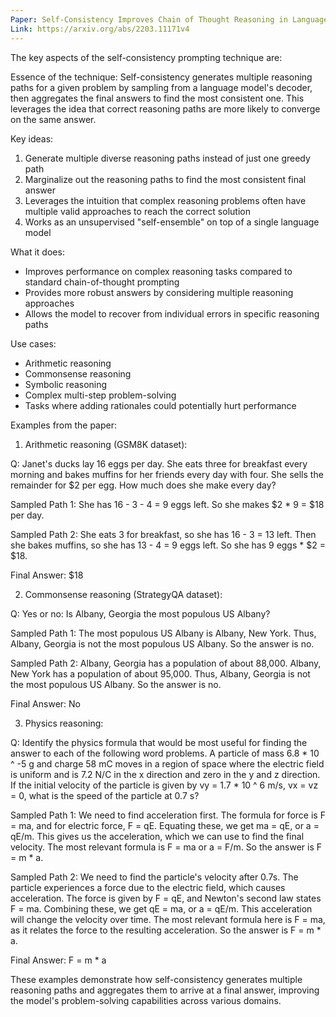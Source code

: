 ```yaml
---
Paper: Self-Consistency Improves Chain of Thought Reasoning in Language Models
Link: https://arxiv.org/abs/2203.11171v4
---
```


The key aspects of the self-consistency prompting technique are:

Essence of the technique:
Self-consistency generates multiple reasoning paths for a given problem by sampling from a language model's decoder, then aggregates the final answers to find the most consistent one. This leverages the idea that correct reasoning paths are more likely to converge on the same answer.

Key ideas:
1. Generate multiple diverse reasoning paths instead of just one greedy path
2. Marginalize out the reasoning paths to find the most consistent final answer
3. Leverages the intuition that complex reasoning problems often have multiple valid approaches to reach the correct solution
4. Works as an unsupervised "self-ensemble" on top of a single language model

What it does:
- Improves performance on complex reasoning tasks compared to standard chain-of-thought prompting
- Provides more robust answers by considering multiple reasoning approaches
- Allows the model to recover from individual errors in specific reasoning paths

Use cases:
- Arithmetic reasoning 
- Commonsense reasoning
- Symbolic reasoning
- Complex multi-step problem-solving
- Tasks where adding rationales could potentially hurt performance

Examples from the paper:

1. Arithmetic reasoning (GSM8K dataset):

Q: Janet's ducks lay 16 eggs per day. She eats three for breakfast every morning and bakes muffins for her friends every day with four. She sells the remainder for $2 per egg. How much does she make every day?

Sampled Path 1:
She has 16 - 3 - 4 = 9 eggs left. So she makes $2 * 9 = $18 per day.

Sampled Path 2:
She eats 3 for breakfast, so she has 16 - 3 = 13 left. Then she bakes muffins, so she has 13 - 4 = 9 eggs left. So she has 9 eggs * $2 = $18.

Final Answer: $18

2. Commonsense reasoning (StrategyQA dataset):

Q: Yes or no: Is Albany, Georgia the most populous US Albany?

Sampled Path 1:
The most populous US Albany is Albany, New York. Thus, Albany, Georgia is not the most populous US Albany. So the answer is no.

Sampled Path 2:
Albany, Georgia has a population of about 88,000. Albany, New York has a population of about 95,000. Thus, Albany, Georgia is not the most populous US Albany. So the answer is no.

Final Answer: No

3. Physics reasoning:

Q: Identify the physics formula that would be most useful for finding the answer to each of the following word problems. A particle of mass 6.8 * 10 ^ -5 g and charge 58 mC moves in a region of space where the electric field is uniform and is 7.2 N/C in the x direction and zero in the y and z direction. If the initial velocity of the particle is given by vy = 1.7 * 10 ^ 6 m/s, vx = vz = 0, what is the speed of the particle at 0.7 s?

Sampled Path 1:
We need to find acceleration first. The formula for force is F = ma, and for electric force, F = qE. Equating these, we get ma = qE, or a = qE/m. This gives us the acceleration, which we can use to find the final velocity. The most relevant formula is F = ma or a = F/m. So the answer is F = m * a.

Sampled Path 2:
We need to find the particle's velocity after 0.7s. The particle experiences a force due to the electric field, which causes acceleration. The force is given by F = qE, and Newton's second law states F = ma. Combining these, we get qE = ma, or a = qE/m. This acceleration will change the velocity over time. The most relevant formula here is F = ma, as it relates the force to the resulting acceleration. So the answer is F = m * a.

Final Answer: F = m * a

These examples demonstrate how self-consistency generates multiple reasoning paths and aggregates them to arrive at a final answer, improving the model's problem-solving capabilities across various domains.